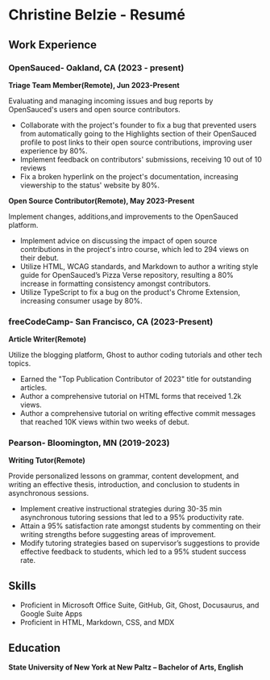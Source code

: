 # Christine Belzie - Resumé

## Work Experience

### OpenSauced- Oakland, CA (2023 - present)

**Triage Team Member(Remote), Jun 2023-Present**

 Evaluating and managing incoming issues and bug reports by OpenSauced's users and open source contributors.

- Collaborate with the project's founder to fix a bug that prevented users from automatically going to the Highlights section of their OpenSauced profile to post links to their open source contributions, improving user experience by 80%.
- Implement feedback on contributors' submissions, receiving 10 out of 10 reviews
- Fix a broken hyperlink on the project's documentation, increasing viewership to the status' website by 80%.
  
 **Open Source Contributor(Remote), May 2023-Present**

 Implement changes, additions,and improvements to the OpenSauced platform.
  
- Implement advice on discussing the impact of open source contributions in the project's intro course, which led to 294 views on their debut.
- Utilize HTML, WCAG standards, and Markdown to author a writing style guide for OpenSauced’s Pizza Verse repository, resulting a 80% increase in formatting consistency amongst contributors.
- Utilize TypeScript to fix a bug on the product's Chrome Extension, increasing consumer usage by 80%.

### freeCodeCamp- San Francisco, CA (2023-Present)

**Article Writer(Remote)**

Utilize the blogging platform, Ghost to author coding tutorials and other tech topics.

- Earned the "Top Publication Contributor of 2023" title for outstanding articles.
- Author a comprehensive tutorial on HTML forms that received 1.2k views.
- Author a comprehensive tutorial on writing effective commit messages that reached 10K views within two weeks of debut.
  
### Pearson- Bloomington, MN (2019-2023)

**Writing Tutor(Remote)**

Provide personalized lessons on grammar, content development, and writing an effective thesis, introduction, and conclusion to students in asynchronous sessions.

- Implement creative instructional strategies during 30-35 min asynchronous tutoring sessions that led to a 95% productivity rate.
- Attain a 95% satisfaction rate amongst students by commenting on their writing strengths before suggesting areas of improvement.
- Modify tutoring strategies based on supervisor’s suggestions to provide effective feedback to students, which led to a 95% student success rate.

## Skills

- Proficient in Microsoft Office Suite, GitHub, Git, Ghost, Docusaurus, and Google Suite Apps
- Proficient in HTML, Markdown, CSS, and MDX

## Education

**State University of New York at New Paltz – Bachelor of Arts, English**
